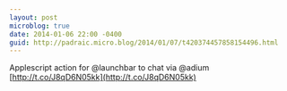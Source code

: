 ```yaml
---
layout: post
microblog: true
date: 2014-01-06 22:00 -0400
guid: http://padraic.micro.blog/2014/01/07/t420374457858154496.html
---
```

Applescript action for @launchbar to chat via @adium [http://t.co/J8qD6N05kk](http://t.co/J8qD6N05kk)
